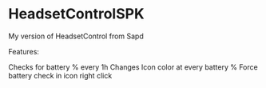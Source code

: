 # HeadsetControlSPK
My version of HeadsetControl from Sapd



Features:

Checks for battery % every 1h 
Changes Icon color at every battery %
Force battery check in icon right click
